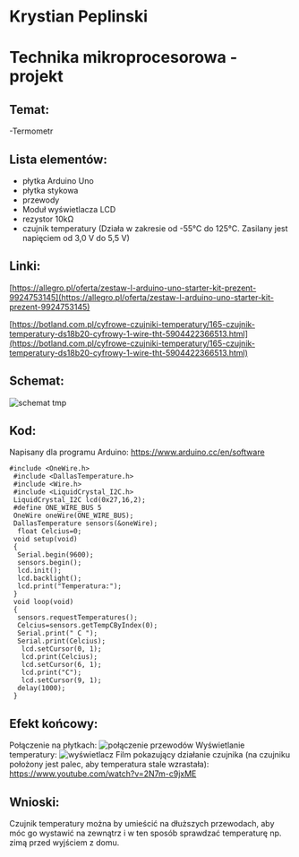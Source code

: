 # Krystian Peplinski
# Technika mikroprocesorowa - projekt

## Temat:

-Termometr

## Lista elementów:

- płytka Arduino Uno
- płytka stykowa
- przewody
- Moduł wyświetlacza LCD
- rezystor 10kΩ
- czujnik temperatury (Działa w zakresie od -55°C do 125°C. Zasilany jest napięciem od 3,0 V do 5,5 V)

## Linki:
[https://allegro.pl/oferta/zestaw-l-arduino-uno-starter-kit-prezent-9924753145](https://allegro.pl/oferta/zestaw-l-arduino-uno-starter-kit-prezent-9924753145)

[https://botland.com.pl/cyfrowe-czujniki-temperatury/165-czujnik-temperatury-ds18b20-cyfrowy-1-wire-tht-5904422366513.html](https://botland.com.pl/cyfrowe-czujniki-temperatury/165-czujnik-temperatury-ds18b20-cyfrowy-1-wire-tht-5904422366513.html)

## Schemat:

![schemat tmp](https://user-images.githubusercontent.com/93950820/153689029-58769ab3-31d8-41a1-bb30-d4678e8442fa.jpg)


## Kod:
Napisany dla programu Arduino: https://www.arduino.cc/en/software
```
#include <OneWire.h>
 #include <DallasTemperature.h>
 #include <Wire.h>
 #include <LiquidCrystal_I2C.h>
 LiquidCrystal_I2C lcd(0x27,16,2);
 #define ONE_WIRE_BUS 5
 OneWire oneWire(ONE_WIRE_BUS);
 DallasTemperature sensors(&oneWire);
  float Celcius=0;
 void setup(void)
 {
  Serial.begin(9600);
  sensors.begin();
  lcd.init();
  lcd.backlight();
  lcd.print("Temperatura:");
 }
 void loop(void)
 {
  sensors.requestTemperatures();
  Celcius=sensors.getTempCByIndex(0);
  Serial.print(" C ");
  Serial.print(Celcius);
   lcd.setCursor(0, 1);
   lcd.print(Celcius);
   lcd.setCursor(6, 1);
   lcd.print("C");
   lcd.setCursor(9, 1);
  delay(1000);
 }
 ```
 ## Efekt końcowy:
 Połączenie na płytkach:
 ![połączenie przewodów](https://user-images.githubusercontent.com/93950820/153688355-ed23ed3b-4cc3-44b5-a99c-144ae602b289.jpg)
 Wyświetlanie temperatury:
 ![wyświetlacz](https://user-images.githubusercontent.com/93950820/153688427-c6b5e8bb-8864-4769-8f1a-183be957870a.jpg)
Film pokazujący działanie czujnika (na czujniku położony jest palec, aby temperatura stale wzrastała):
https://www.youtube.com/watch?v=2N7m-c9jxME

## Wnioski:
Czujnik temperatury można by umieścić na dłuższych przewodach, aby móc go wystawić na zewnątrz i w ten sposób sprawdzać temperaturę np. zimą przed wyjściem z domu.
